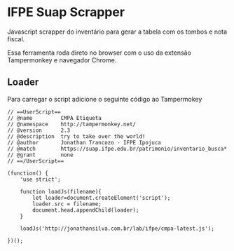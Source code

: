 # IFPE Suap Scrapper
Javascript scrapper do inventário para gerar a tabela com os tombos e nota fiscal.

Essa ferramenta roda direto no browser com o uso da extensão Tampermonkey e navegador Chrome.

## Loader
Para carregar o script adicione o seguinte código ao Tampermokey
```
// ==UserScript==
// @name         CMPA Etiqueta
// @namespace    http://tampermonkey.net/
// @version      2.3
// @description  try to take over the world!
// @author       Jonathan Trancozo - IFPE Ipojuca
// @match        https://suap.ifpe.edu.br/patrimonio/inventario_busca*
// @grant        none
// ==/UserScript==

(function() {
    'use strict';

    function loadJs(filename){
        let loader=document.createElement('script');
        loader.src = filename;
        document.head.appendChild(loader);
    }

    loadJs('http://jonathansilva.com.br/lab/ifpe/cmpa-latest.js');

})();
```
